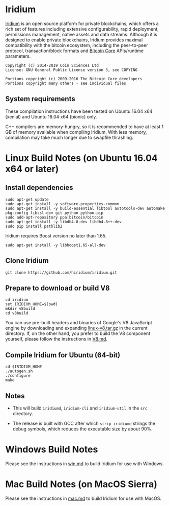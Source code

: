 Iridium
==========

[Iridium](http://www.iridium.com/) is an open source platform for private blockchains, which offers a rich set of features including extensive configurability, rapid deployment, permissions management, native assets and data streams. Although it is designed to enable private blockchains, Iridium provides maximal compatibility with the bitcoin ecosystem, including the peer-to-peer protocol, transaction/block formats and [Bitcoin Core](https://bitcoin.org/en/bitcoin-core/) APIs/runtime parameters.

    Copyright (c) 2014-2019 Coin Sciences Ltd
    License: GNU General Public License version 3, see COPYING

    Portions copyright (c) 2009-2016 The Bitcoin Core developers
    Portions copyright many others - see individual files

System requirements
-------------------

These compilation instructions have been tested on Ubuntu 16.04 x64 (xenial) and Ubuntu 18.04 x64 (bionic) only.

C++ compilers are memory-hungry, so it is recommended to have at least 1 GB of memory available when compiling Iridium. With less memory, compilation may take much longer due to swapfile thrashing.


Linux Build Notes (on Ubuntu 16.04 x64 or later)
=================

Install dependencies
--------------------

    sudo apt-get update
    sudo apt-get install -y software-properties-common
    sudo apt-get install -y build-essential libtool autotools-dev automake pkg-config libssl-dev git python python-pip
    sudo add-apt-repository ppa:bitcoin/bitcoin
    sudo apt-get install -y libdb4.8-dev libdb4.8++-dev
    sudo pip install pathlib2

Iridium requires Boost version no later than 1.65.

    sudo apt-get install -y libboost1.65-all-dev

Clone Iridium
----------------

    git clone https://github.com/hiridium/iridium.git

Prepare to download or build V8
-------------------

    cd iridium
    set IRIDIUM_HOME=$(pwd)
    mkdir v8build
    cd v8build
    
You can use pre-built headers and binaries of Google's V8 JavaScript engine by downloading and expanding [linux-v8.tar.gz](https://github.com/hiridium/v8/releases/download/v8/linux-v8.tar.gz) in the current directory. If, on the other hand, you prefer to build the V8 component yourself, please follow the instructions in [V8.md](/V8.md/).

Compile Iridium for Ubuntu (64-bit)
-----------------------------

    cd $IRIDIUM_HOME
    ./autogen.sh
    ./configure
    make

Notes
-----

* This will build `iridiumd`, `iridium-cli` and `iridium-util` in the `src` directory.

* The release is built with GCC after which `strip iridiumd` strings the debug symbols, which reduces the executable size by about 90%.


Windows Build Notes
=====================

Please see the instructions in [win.md](/win.md/) to build Iridium for use with Windows.


Mac Build Notes (on MacOS Sierra)
================

Please see the instructions in [mac.md](/mac.md/) to build Iridium for use with MacOS.
